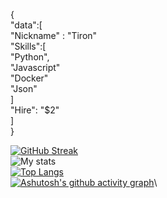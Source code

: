 {\
    "data":[\
        "Nickname" : "Tiron"\
        "Skills":[\
            "Python",\
            "Javascript"\
            "Docker"\
            "Json"\
        ]\
        "Hire": "$2"\
    ]\
}




[![GitHub Streak](https://github-readme-streak-stats.herokuapp.com?user=Tironflap&theme=dark&border_radius=4.4&date_format=j%20M%5B%20Y%5D)](https://git.io/streak-stats)\
![My stats](https://github-readme-stats.vercel.app/api?username=tironflap&show_icons=true&theme=dark)\
[![Top Langs](https://github-readme-stats.vercel.app/api/top-langs/?username=Tironflap&layout=compact&show_icons=true&theme=dark)](https://github.com/anuraghazra/github-readme-stats)\
[![Ashutosh's github activity graph](https://github-readme-activity-graph.vercel.app/graph?username=tironflap&theme=github-compact)](https://github.com/ashutosh00710/github-readme-activity-graph)\
